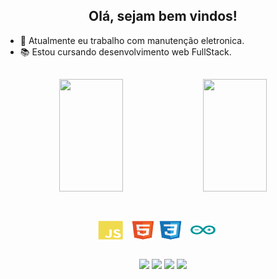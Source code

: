 <h2 align="center"> Olá, sejam bem vindos! </h2>

- 🧰 Atualmente eu trabalho com manutenção eletronica.
- 📚 Estou cursando desenvolvimento web FullStack.
##

<div align="center"> 
  <img align="center" height="180em" width="45%" src="https://github-readme-stats.vercel.app/api?username=andre-paixao&show_icons=true&theme=merko">
  <img align="center" height="180em" width="45%" src="https://github-readme-stats.vercel.app/api/top-langs/?username=andre-paixao&layout=compact&theme=merko">
</div>

##

<div align="center"> <br>
  <img align="center" alt="Js" height="30" width="40" src="https://raw.githubusercontent.com/devicons/devicon/master/icons/javascript/javascript-plain.svg">
  <img align="center" alt="Ts" height="0" width="0" src="https://raw.githubusercontent.com/devicons/devicon/master/icons/typescript/typescript-plain.svg">
  <img align="center" alt="React" height="0" width="0" src="https://raw.githubusercontent.com/devicons/devicon/master/icons/react/react-original.svg">
  <img align="center" alt="HTML" height="30" width="40" src="https://raw.githubusercontent.com/devicons/devicon/master/icons/html5/html5-original.svg">
  <img align="center" alt="CSS" height="30" width="40" src="https://raw.githubusercontent.com/devicons/devicon/master/icons/css3/css3-original.svg">
  <img align="center" alt="Python" height="0" width="0" src="https://raw.githubusercontent.com/devicons/devicon/master/icons/python/python-original.svg">
  <img align="center" alt="Csharp" height="0" width="0" src="https://raw.githubusercontent.com/devicons/devicon/master/icons/csharp/csharp-original.svg">
  <img align="center" alt="Arduino" height="30" width="40" src="https://raw.githubusercontent.com/devicons/devicon/master/icons/arduino/arduino-original.svg">
  <img align="center" alt="Ruby" height="0" width="0" src="https://raw.githubusercontent.com/devicons/devicon/master/icons/ruby/ruby-original.svg">
  <img align="center" alt="Java" height="0" width="0" src="https://raw.githubusercontent.com/devicons/devicon/master/icons/java/java-original.svg">
  <img align="center" alt="PHP" height="0" width="0" src="https://raw.githubusercontent.com/devicons/devicon/master/icons/php/php-original.svg">
  <img align="center" alt="Nodejs" height="0" width="0" src="https://raw.githubusercontent.com/devicons/devicon/master/icons/nodejs/nodejs-original.svg">
  <img align="center" alt="Android" height="0" width="0" src="https://raw.githubusercontent.com/devicons/devicon/master/icons/android/android-original.svg">
  
</div>

##

<div align="center">
  <a href="https://www.youtube.com/@ideiaseinventos" target="_blank"><img src="https://img.shields.io/badge/YouTube-FF0000?style=for-the-badge&logo=youtube&logoColor=white" target="_blank" align="center"></a>
  <a href="https://www.instagram.com/andre.paixao55/" target="_blank"><img src="https://img.shields.io/badge/-Instagram-%23E4405F?style=for-the-badge&logo=instagram&logoColor=white" align="center"></a>
  <a href="mailto:andre.crisopolis@gmail.com"><img src="https://img.shields.io/badge/-Gmail-%23333?style=for-the-badge&logo=gmail&logoColor=white" align="center"></a>
  <a href="https://www.linkedin.com/in/andre-dev-paixao" target="blank"><img src="https://img.shields.io/badge/-LinkedIn-%230077B5?style=for-the-badge&logo=linkedin&logoColor=white" align="center"></a> 
  
</div>
